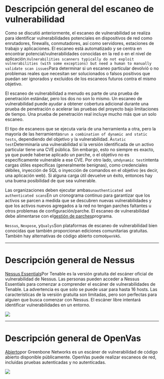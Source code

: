 # Descripción general del escaneo de vulnerabilidad

Como se discutió anteriormente, el escaneo de vulnerabilidad se realiza para identificar vulnerabilidades potenciales en dispositivos de red como enrutadores, firewalls, conmutadores, así como servidores, estaciones de trabajo y aplicaciones. El escaneo está automatizado y se centra en encontrar potencial/vulnerabilidades conocidas en la red o en el nivel de aplicación.`Vulnerabilities scanners typically do not exploit vulnerabilities (with some exceptions) but need a human to manually validate scan issues`Para determinar si un escaneo particular devolvió o no problemas reales que necesitan ser solucionados o falsos positivos que puedan ser ignorados y excluidos de los escaneos futuros contra el mismo objetivo.

El escaneo de vulnerabilidad a menudo es parte de una prueba de penetración estándar, pero los dos no son lo mismo. Un escaneo de vulnerabilidad puede ayudar a obtener cobertura adicional durante una prueba de penetración o acelerar las pruebas del proyecto bajo limitaciones de tiempo. Una prueba de penetración real incluye mucho más que un solo escaneo.

El tipo de escaneos que se ejecuta varía de una herramienta a otra, pero la mayoría de las herramientas`run a combination of dynamic and static tests`, dependiendo del objetivo y la vulnerabilidad. A`static test`Determinaría una vulnerabilidad si la versión identificada de un activo particular tiene una CVE pública. Sin embargo, esto no siempre es exacto, ya que puede haberse aplicado un parche, o el objetivo no es específicamente vulnerable a ese CVE. Por otro lado, un`dynamic test`intenta cargas útiles específicas (generalmente benignas), como credenciales débiles, inyección de SQL o inyección de comandos en el objetivo (es decir, una aplicación web). Si alguna carga útil devuelve un éxito, entonces hay una buena posibilidad de que sea vulnerable.

Las organizaciones deben ejecutar ambas`unauthenticated and authenticated scans`En un cronograma continuo para garantizar que los activos se parcen a medida que se descubren nuevas vulnerabilidades y que los activos nuevos agregados a la red no tengan parches faltantes u otros problemas de configuración/parche. El escaneo de vulnerabilidad debe alimentarse con el[gestión de parches](https://en.wikipedia.org/wiki/Patch_(computing))programa.

`Nessus`, `Nexpose`, y`Qualys`Son plataformas de escaneo de vulnerabilidad bien conocidas que también proporcionan ediciones comunitarias gratuitas. También hay alternativas de código abierto como`OpenVAS`.

---

# **Descripción general de Nessus**

[Nessus Essentials](https://community.tenable.com/s/article/Nessus-Essentials)Por Tenable es la versión gratuita del escáner oficial de vulnerabilidad de Nessus. Las personas pueden acceder a Nessus Essentials para comenzar a comprender el escáner de vulnerabilidades de Tenable. La advertencia es que solo se puede usar para hasta 16 hosts. Las características de la versión gratuita son limitadas, pero son perfectas para alguien que busca comenzar con Nessus. El escáner libre intentará identificar vulnerabilidades en un entorno.

![](https://academy.hackthebox.com/storage/modules/108/Nessus_Essentials___Folders___View_Scan.png)

---

# **Descripción general de OpenVas**

[Abierto](https://www.openvas.org/)por Greenbone Networks es un escáner de vulnerabilidad de código abierto disponible públicamente. OpenVas puede realizar escaneos de red, incluidas pruebas autenticadas y no autenticadas.

![](https://academy.hackthebox.com/storage/modules/108/openvas/dashboard.png)